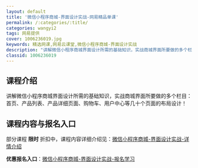```yaml
---
layout: default
title: '微信小程序商城-界面设计实战-网易精品单课'
permalink: /:categories/:title/
categories: wangyi2
tags: 网易提供
cover: 1006236019.jpg
keywords: 精选网课,网易云课堂,微信小程序商城-界面设计实战
description: "讲解微信小程序商城界面设计所需的基础知识，实战商城界面所要做的多个栏目：首页、产品列表、产品详细页面、购物车、用户中心等几十个页面的布局设计！微信小程序商城-界面设计实战"
classid: 1006236019
---
```


## 课程介绍

讲解微信小程序商城界面设计所需的基础知识，实战商城界面所要做的多个栏目：首页、产品列表、产品详细页面、购物车、用户中心等几十个页面的布局设计！

## 课程内容与报名入口

部分课程 **限时** 折扣中，课程内容详细介绍见：[微信小程序商城-界面设计实战-详情介绍](https://study.163.com/course/introduction/1006236019.htm?share=1&shareId=1025206652&utm_campaign=share&utm_medium=iphoneShare&utm_source=&utm_u=1025206652)

**优惠报名入口**：[微信小程序商城-界面设计实战-报名学习](https://study.163.com/course/introduction/1006236019.htm?share=1&shareId=1025206652&utm_campaign=share&utm_medium=iphoneShare&utm_source=&utm_u=1025206652)


